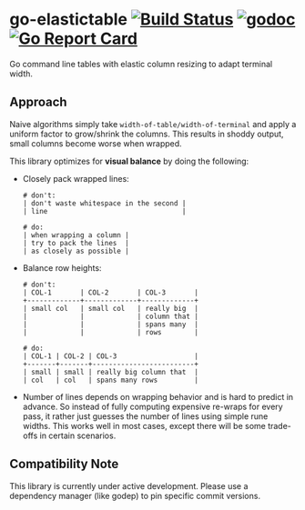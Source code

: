 # go-elastictable [![Build Status](https://travis-ci.org/rdsubhas/go-elastictable.svg?branch=master)](https://travis-ci.org/rdsubhas/go-elastictable) [![godoc](https://godoc.org/github.com/rdsubhas/go-elastictable?status.svg)](https://godoc.org/github.com/rdsubhas/go-elastictable) [![Go Report Card](https://goreportcard.com/badge/github.com/rdsubhas/go-elastictable)](https://goreportcard.com/report/github.com/rdsubhas/go-elastictable)

Go command line tables with elastic column resizing to adapt terminal width.

## Approach

Naive algorithms simply take `width-of-table/width-of-terminal` and apply a uniform factor to grow/shrink the columns. This results in shoddy output, small columns become worse when wrapped.

This library optimizes for **visual balance** by doing the following:

- Closely pack wrapped lines:
    ```
    # don't:
    | don't waste whitespace in the second |
    | line                                 |

    # do:
    | when wrapping a column |
    | try to pack the lines  |
    | as closely as possible |
    ```

- Balance row heights:
    ```
    # don't:
    | COL-1       | COL-2       | COL-3       |
    +-------------+-------------+-------------+
    | small col   | small col   | really big  |
    |             |             | column that |
    |             |             | spans many  |
    |             |             | rows        |

    # do:
    | COL-1 | COL-2 | COL-3                   |
    +-------+-------+-------------------------+
    | small | small | really big column that  |
    | col   | col   | spans many rows         |
    ```

- Number of lines depends on wrapping behavior and is hard to predict in advance. So instead of fully computing expensive re-wraps for every pass, it rather just guesses the number of lines using simple rune widths. This works well in most cases, except there will be some trade-offs in certain scenarios.

## Compatibility Note

This library is currently under active development. Please use a dependency manager (like godep) to pin specific commit versions.
